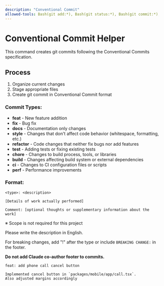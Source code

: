 ```yaml
---
description: "Conventional Commit"
allowed-tools: Bash(git add:*), Bash(git status:*), Bash(git commit:*), Bash(git diff:*)
---
```


# Conventional Commit Helper

This command creates git commits following the Conventional Commits specification.

## Process

1. Organize current changes
2. Stage appropriate files  
3. Create git commit in Conventional Commit format

### Commit Types:
- **feat** - New feature addition
- **fix** - Bug fix
- **docs** - Documentation only changes
- **style** - Changes that don't affect code behavior (whitespace, formatting, etc.)
- **refactor** - Code changes that neither fix bugs nor add features
- **test** - Adding tests or fixing existing tests
- **chore** - Changes to build process, tools, or libraries
- **build** - Changes affecting build system or external dependencies
- **ci** - Changes to CI configuration files or scripts
- **perf** - Performance improvements

### Format:
```
<type>: <description>

[Details of work actually performed]

Comment: [optional thoughts or supplementary information about the work]
```
※ Scope is not required for this project

Please write the description in English.

For breaking changes, add "!" after the type or include `BREAKING CHANGE:` in the footer.

 **Do not add Claude co-author footer to commits.** 

```commit
feat: add phone call cancel button

Implemented cancel button in `packages/mobile/app/call.tsx`.
Also adjusted margins accordingly
```
